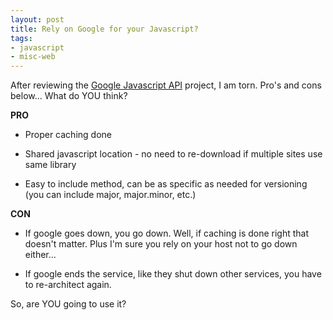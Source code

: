 ```yaml
---
layout: post
title: Rely on Google for your Javascript?
tags:
- javascript
- misc-web
---
```

After reviewing the [Google Javascript API](http://code.google.com/apis/ajaxlibs/) project, I am torn.  Pro's and cons below... What do YOU think?

**PRO**

  * Proper caching done

  * Shared javascript location - no need to re-download if multiple sites use same library

  * Easy to include method, can be as specific as needed for versioning (you can include major, major.minor, etc.)

**CON**

  * If google goes down, you go down.  Well, if caching is done right that doesn't matter. Plus I'm sure you rely on your host not to go down either...

  * If google ends the service, like they shut down other services, you have to re-architect again.

So, are YOU going to use it?
